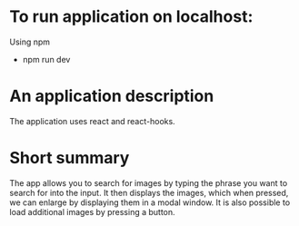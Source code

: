 # To run application on localhost:

Using npm

- npm run dev

# An application description

The application uses react and react-hooks.

# Short summary

The app allows you to search for images by typing the phrase you want to search for into the input. It then displays the images, which when pressed, we can enlarge by displaying them in a modal window. It is also possible to load additional images by pressing a button.
